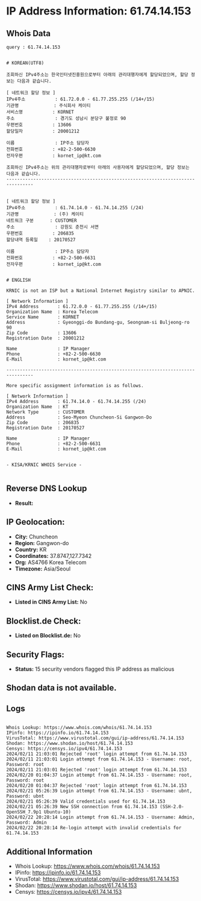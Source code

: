 # IP Address Information: 61.74.14.153

## Whois Data
```
query : 61.74.14.153


# KOREAN(UTF8)

조회하신 IPv4주소는 한국인터넷진흥원으로부터 아래의 관리대행자에게 할당되었으며, 할당 정보는 다음과 같습니다.

[ 네트워크 할당 정보 ]
IPv4주소           : 61.72.0.0 - 61.77.255.255 (/14+/15)
기관명             : 주식회사 케이티
서비스명           : KORNET
주소               : 경기도 성남시 분당구 불정로 90
우편번호           : 13606
할당일자           : 20001212

이름               : IP주소 담당자
전화번호           : +82-2-500-6630
전자우편           : kornet_ip@kt.com

조회하신 IPv4주소는 위의 관리대행자로부터 아래의 사용자에게 할당되었으며, 할당 정보는 다음과 같습니다.
--------------------------------------------------------------------------------


[ 네트워크 할당 정보 ]
IPv4주소           : 61.74.14.0 - 61.74.14.255 (/24)
기관명             : (주) 케이티
네트워크 구분      : CUSTOMER
주소               : 강원도 춘천시 서면
우편번호           : 206835
할당내역 등록일    : 20170527

이름               : IP주소 담당자
전화번호           : +82-2-500-6631
전자우편           : kornet_ip@kt.com


# ENGLISH

KRNIC is not an ISP but a National Internet Registry similar to APNIC.

[ Network Information ]
IPv4 Address       : 61.72.0.0 - 61.77.255.255 (/14+/15)
Organization Name  : Korea Telecom
Service Name       : KORNET
Address            : Gyeonggi-do Bundang-gu, Seongnam-si Buljeong-ro 90
Zip Code           : 13606
Registration Date  : 20001212

Name               : IP Manager
Phone              : +82-2-500-6630
E-Mail             : kornet_ip@kt.com

--------------------------------------------------------------------------------

More specific assignment information is as follows.

[ Network Information ]
IPv4 Address       : 61.74.14.0 - 61.74.14.255 (/24)
Organization Name  : KT
Network Type       : CUSTOMER
Address            : Seo-Myeon Chuncheon-Si Gangwon-Do
Zip Code           : 206835
Registration Date  : 20170527

Name               : IP Manager
Phone              : +82-2-500-6631
E-Mail             : kornet_ip@kt.com


- KISA/KRNIC WHOIS Service -


```
## Reverse DNS Lookup
- **Result:** 

## IP Geolocation:
- **City:** Chuncheon
- **Region:** Gangwon-do
- **Country:** KR
- **Coordinates:** 37.8747,127.7342
- **Org:** AS4766 Korea Telecom
- **Timezone:** Asia/Seoul

## CINS Army List Check:
- **Listed in CINS Army List:** 
No

## Blocklist.de Check:
- **Listed on Blocklist.de:** 
No

## Security Flags:
- **Status:** 15 security vendors flagged this IP address as malicious

## Shodan data is not available.

## Logs
```

Whois Lookup: https://www.whois.com/whois/61.74.14.153
IPinfo: https://ipinfo.io/61.74.14.153
VirusTotal: https://www.virustotal.com/gui/ip-address/61.74.14.153
Shodan: https://www.shodan.io/host/61.74.14.153
Censys: https://censys.io/ipv4/61.74.14.153
2024/02/11 21:03:01 Rejected 'root' login attempt from 61.74.14.153
2024/02/11 21:03:01 Login attempt from 61.74.14.153 - Username: root, Password: root
2024/02/11 21:03:01 Rejected 'root' login attempt from 61.74.14.153
2024/02/20 01:04:37 Login attempt from 61.74.14.153 - Username: root, Password: root
2024/02/20 01:04:37 Rejected 'root' login attempt from 61.74.14.153
2024/02/21 05:26:39 Login attempt from 61.74.14.153 - Username: ubnt, Password: ubnt
2024/02/21 05:26:39 Valid credentials used for 61.74.14.153
2024/02/21 05:26:39 New SSH connection from 61.74.14.153 (SSH-2.0-OpenSSH_7.9p1 Ubuntu-10)
2024/02/22 20:28:14 Login attempt from 61.74.14.153 - Username: Admin, Password: Admin
2024/02/22 20:28:14 Re-login attempt with invalid credentials for 61.74.14.153

```
## Additional Information
- Whois Lookup: https://www.whois.com/whois/61.74.14.153
- IPinfo: https://ipinfo.io/61.74.14.153
- VirusTotal: https://www.virustotal.com/gui/ip-address/61.74.14.153
- Shodan: https://www.shodan.io/host/61.74.14.153
- Censys: https://censys.io/ipv4/61.74.14.153

